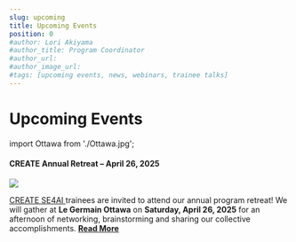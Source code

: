 ```yaml
---
slug: upcoming
title: Upcoming Events
position: 0
#author: Lori Akiyama
#author_title: Program Coordinator 
#author_url: 
#author_image_url: 
#tags: [upcoming events, news, webinars, trainee talks]
---
```

# Upcoming Events 


import Ottawa from './Ottawa.jpg';


<div class="container2">
<h4> CREATE Annual Retreat – April 26, 2025</h4>
<div class="events " style={{ 
    '@media screen and (max-width: 966px)': {
        maxHeight: '100%',
        flexWrap: 'wrap',
        maxWidth: '350px'
    }
}}>
<div class="manuel_cosentino_n_CMLApjfI_unsplash1" >
<img src={Ottawa}   />
</div>
<div class="text"> 
 
<a href="https://se4ai.org/">CREATE SE4AI </a> trainees are invited to attend our annual program retreat!  We will gather at <strong>Le Germain Ottawa</strong> on <strong>Saturday, April 26, 2025</strong> for an afternoon of networking, brainstorming and sharing our collective accomplishments.
<a href="/blog/2022/09/21/upcoming/event/CREATE_Annual_Retreat_April26"> <strong>Read More</strong></a>
</div>
</div> 
 </div>
 




